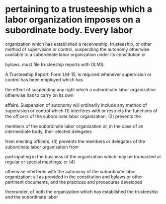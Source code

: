 # pertaining to a trusteeship which a labor organization imposes on a subordinate body. Every labor

organization which has established a receivership, trusteeship, or other method of supervision or control, suspending the autonomy otherwise available to a subordinate labor organization under its constitution or

bylaws, must ﬁle trusteeship reports with OLMS.

A Trusteeship Report, Form LM-15, is required whenever supervision or control has been employed which has

the eﬀect of suspending any right which a subordinate labor organization otherwise has to carry on its own

aﬀairs. Suspension of autonomy will ordinarily include any method of supervision or control which (1) interferes with or restricts the functions of the oﬃcers of the subordinate labor organization; (2) prevents the

members of the subordinate labor organization or, in the case of an intermediate body, their elected delegates

from electing oﬃcers; (3) prevents the members or delegates of the subordinate labor organization from

participating in the business of the organization which may be transacted at regular or special meetings; or (4)

otherwise interferes with the autonomy of the subordinate labor organization; all as provided in the constitution and bylaws or other pertinent documents, and the practices and procedures developed

thereunder, of both the organization which has established the trusteeship and the subordinate labor